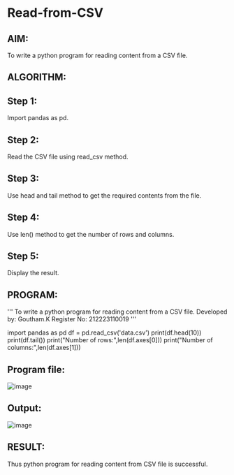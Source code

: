 # Read-from-CSV

## AIM:
To write a python program for reading content from a CSV file.
## ALGORITHM:
## Step 1:
Import pandas as pd.

## Step 2:
Read the CSV file using read_csv method.

## Step 3:
Use head and tail method to get the required contents from the file.

## Step 4:
Use len() method to get the number of rows and columns.

## Step 5:
Display the result.


## PROGRAM:
'''
To write a python program for reading content from a CSV file.
Developed by: Goutham.K
Register No: 212223110019
'''

import pandas as pd
df = pd.read_csv('data.csv')
print(df.head(10))
print(df.tail())
print("Number of rows:",len(df.axes[0]))
print("Number of columns:",len(df.axes[1]))

## Program file: 
![image](https://github.com/Goutham2306/Read-from-CSV/assets/138971154/8224dece-2136-4a0c-a4a4-a15030cc1e65)
## Output:
![image](https://github.com/Goutham2306/Read-from-CSV/assets/138971154/69c11031-df70-4014-b079-231ec172e942)




## RESULT:
Thus python program for reading content from CSV file is successful.
